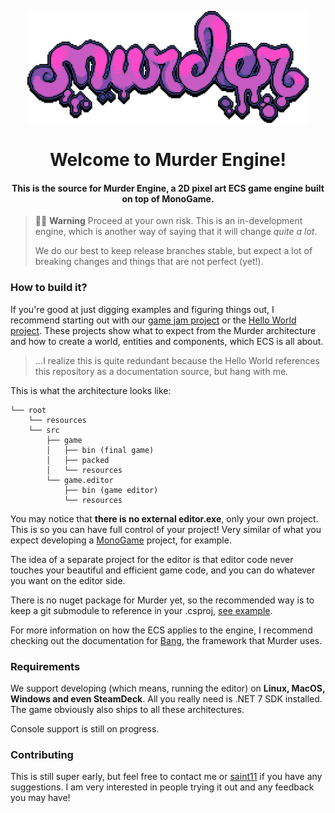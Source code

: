 <p align="center">
<img width="450" src="media/logo-8x-1.png" alt="Murder logo">
</p>

<h1 align="center">Welcome to Murder Engine!</h1>

<h4 align="center">This is the source for Murder Engine, a 2D pixel art ECS game engine built on top of MonoGame.</h4>

> 🚧👷 **Warning** Proceed at your own risk. This is an in-development engine, which is another way of saying that it will change _quite a lot_.
>
> We do our best to keep release branches stable, but expect a lot of breaking changes and things that are not perfect (yet!).

### How to build it?
If you're good at just digging examples and figuring things out, I recommend starting out with our [game jam project](https://github.com/isadorasophia/neocityexpress) or the [Hello World project](https://github.com/isadorasophia/hellomurder). These projects show what to expect from the Murder architecture and how to create a world, entities and components, which ECS is all about.

> ...I realize this is quite redundant because the Hello World references this repository as a documentation source, but hang with me.

This is what the architecture looks like:
```
└── root 
    └── resources
    └── src
        ├── game
        │   ├── bin (final game)
        │   ├── packed
        │   └── resources
        └── game.editor
            ├── bin (game editor)
            └── resources
```

You may notice that **there is no external editor.exe**, only your own project. This is so you can have full control of your project! Very similar of what you expect developing a [MonoGame](https://www.monogame.net/) project, for example.

The idea of a separate project for the editor is that editor code never touches your beautiful and efficient game code, and you can do whatever you want on the editor side.

There is no nuget package for Murder yet, so the recommended way is to keep a git submodule to reference in your .csproj, [see example](https://github.com/isadorasophia/hellomurder/blob/main/src/HelloMurder/HelloMurder.csproj).

For more information on how the ECS applies to the engine, I recommend checking out the documentation for [Bang](https://github.com/isadorasophia/bang), the framework that Murder uses.

### Requirements
We support developing (which means, running the editor) on **Linux, MacOS, Windows and even SteamDeck**. All you really need is .NET 7 SDK installed. The game obviously also ships to all these architectures. 

Console support is still on progress.

### Contributing
This is still super early, but feel free to contact me or [saint11](http://saint11.org/) if you have any suggestions. I am very interested in people trying it out and any feedback you may have!
